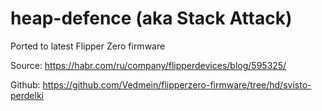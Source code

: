 # heap-defence (aka Stack Attack)

Ported to latest Flipper Zero firmware

Source:
https://habr.com/ru/company/flipperdevices/blog/595325/

Github:
https://github.com/Vedmein/flipperzero-firmware/tree/hd/svisto-perdelki
